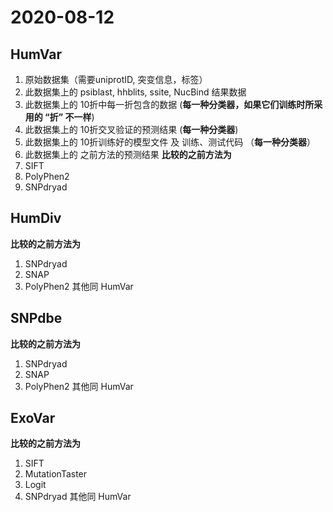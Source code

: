 # 2020-08-12
## HumVar
1. 原始数据集（需要uniprotID, 突变信息，标签）
2. 此数据集上的 psiblast, hhblits, ssite, NucBind 结果数据
3. 此数据集上的 10折中每一折包含的数据 (**每一种分类器，如果它们训练时所采用的 “折” 不一样**)
4. 此数据集上的 10折交叉验证的预测结果 (**每一种分类器**)
5. 此数据集上的 10折训练好的模型文件 及 训练、测试代码 （**每一种分类器**）
6. 此数据集上的 之前方法的预测结果
**比较的之前方法为**
1. SIFT 
2. PolyPhen2
3. SNPdryad
## HumDiv
**比较的之前方法为**
1. SNPdryad
2. SNAP
3. PolyPhen2
其他同 HumVar
## SNPdbe
**比较的之前方法为**
1. SNPdryad
2. SNAP
3. PolyPhen2
其他同 HumVar
## ExoVar
**比较的之前方法为**
1. SIFT
2. MutationTaster
3. Logit
4. SNPdryad
其他同 HumVar